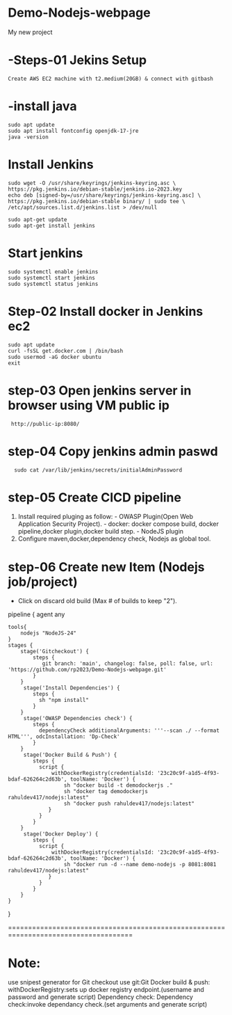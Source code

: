 # Demo-Nodejs-webpage
  My new project

-Steps-01 Jekins Setup
=======================
    Create AWS EC2 machine with t2.medium(20GB) & connect with gitbash 

-install java
========

    sudo apt update
    sudo apt install fontconfig openjdk-17-jre
    java -version

Install Jenkins
========

    sudo wget -O /usr/share/keyrings/jenkins-keyring.asc \
    https://pkg.jenkins.io/debian-stable/jenkins.io-2023.key
    echo deb [signed-by=/usr/share/keyrings/jenkins-keyring.asc] \
    https://pkg.jenkins.io/debian-stable binary/ | sudo tee \
    /etc/apt/sources.list.d/jenkins.list > /dev/null
  
    sudo apt-get update
    sudo apt-get install jenkins

Start jenkins
===============

    sudo systemctl enable jenkins
    sudo systemctl start jenkins
    sudo systemctl status jenkins


Step-02 Install docker in Jenkins ec2
======================================

    sudo apt update
    curl -fsSL get.docker.com | /bin/bash
    sudo usermod -aG docker ubuntu 
    exit


step-03 Open jenkins server in browser using VM public ip
=====================================================

     http://public-ip:8080/


step-04 Copy jenkins admin paswd
=========================

      sudo cat /var/lib/jenkins/secrets/initialAdminPassword

step-05 Create CICD pipeline
=========================
   1) Install required pluging as follow:
    - OWASP Plugin(Open Web Application Security Project).
    - docker: docker compose build, docker pipeline,docker plugin,docker build step.
    - NodeJS plugin
   2) Configure maven,docker,dependency check, Nodejs as global tool.

step-06 Create new Item (Nodejs job/project)
==========================================
  - Click on discard old build (Max # of builds to keep "2").


pipeline {
    agent any
    
    tools{
        nodejs "NodeJS-24"
    }
    stages {
        stage('Gitcheckout') {
            steps {
               git branch: 'main', changelog: false, poll: false, url: 'https://github.com/rp2023/Demo-Nodejs-webpage.git'
            }
        }
         stage('Install Dependencies') {
            steps {
              sh "npm install"
            }
        }
         stage('OWASP Dependencies check') {
            steps {
              dependencyCheck additionalArguments: '''--scan ./ --format HTML''', odcInstallation: 'Dp-Check'
            }
        }
         stage('Docker Build & Push') {
            steps {
              script {
                  withDockerRegistry(credentialsId: '23c20c9f-a1d5-4f93-bdaf-626264c2d63b', toolName: 'Docker') {
                      sh "docker build -t demodockerjs ."
                      sh "docker tag demodockerjs rahuldev417/nodejs:latest"
                      sh "docker push rahuldev417/nodejs:latest"
                 }
              }
            }
        }
         stage('Docker Deploy') {
            steps {
              script {
                  withDockerRegistry(credentialsId: '23c20c9f-a1d5-4f93-bdaf-626264c2d63b', toolName: 'Docker') {
                      sh "docker run -d --name demo-nodejs -p 8081:8081 rahuldev417/nodejs:latest"
                 }
              }
            }
        }
    }
}

=====================================================================================

Note:
=========================================================================================
   use snipest generator for
   Git checkout use git:Git
   Docker build & push: withDockerRegistry:sets up docker registry endpoint.(username and password and generate script)
   Dependency check: Dependency check:invoke dependancy check.(set arguments and generate script)



